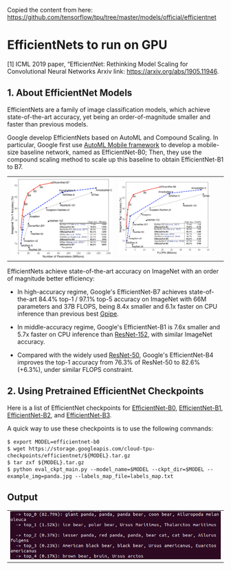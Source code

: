 Copied the content from here: https://github.com/tensorflow/tpu/tree/master/models/official/efficientnet

# EfficientNets to run on GPU

[1] ICML 2019 paper, “EfficientNet: Rethinking Model Scaling for Convolutional Neural Networks
   Arxiv link: https://arxiv.org/abs/1905.11946.


## 1. About EfficientNet Models

EfficientNets are a family of image classification models, which achieve state-of-the-art accuracy, yet being an order-of-magnitude smaller and faster than previous models.

Google develop EfficientNets based on AutoML and Compound Scaling. In particular, Google first use [AutoML Mobile framework](https://ai.googleblog.com/2018/08/mnasnet-towards-automating-design-of.html) to develop a mobile-size baseline network, named as EfficientNet-B0; Then, they use the compound scaling method to scale up this baseline to obtain EfficientNet-B1 to B7.

<table border="0">
<tr>
    <td>
    <img src="./g3doc/params.png" width="100%" />
    </td>
    <td>
    <img src="./g3doc/flops.png", width="90%" />
    </td>
</tr>
</table>

EfficientNets achieve state-of-the-art accuracy on ImageNet with an order of magnitude better efficiency:


* In high-accuracy regime, Google's EfficientNet-B7 achieves state-of-the-art 84.4% top-1 / 97.1% top-5 accuracy on ImageNet with 66M parameters and 37B FLOPS, being 8.4x smaller and 6.1x faster on CPU inference than previous best [Gpipe](https://arxiv.org/abs/1811.06965).

* In middle-accuracy regime, Google's EfficientNet-B1 is 7.6x smaller and 5.7x faster on CPU inference than [ResNet-152](https://arxiv.org/abs/1512.03385), with similar ImageNet accuracy.

* Compared with the widely used [ResNet-50](https://arxiv.org/abs/1512.03385), Google's EfficientNet-B4 improves the top-1 accuracy from 76.3% of ResNet-50 to 82.6% (+6.3%), under similar FLOPS constraint.

## 2. Using Pretrained EfficientNet Checkpoints

Here is a list of EfficientNet checkpoints for [EfficientNet-B0](https://storage.googleapis.com/cloud-tpu-checkpoints/efficientnet/efficientnet-b0.tar.gz), [EfficientNet-B1](https://storage.googleapis.com/cloud-tpu-checkpoints/efficientnet/efficientnet-b1.tar.gz), [EfficientNet-B2](https://storage.googleapis.com/cloud-tpu-checkpoints/efficientnet/efficientnet-b2.tar.gz), and [EfficientNet-B3](https://storage.googleapis.com/cloud-tpu-checkpoints/efficientnet/efficientnet-b3.tar.gz). 

A quick way to use these checkpoints is to use the following commands:

    $ export MODEL=efficientnet-b0
    $ wget https://storage.googleapis.com/cloud-tpu-checkpoints/efficientnet/${MODEL}.tar.gz
    $ tar zxf ${MODEL}.tar.gz
    $ python eval_ckpt_main.py --model_name=$MODEL --ckpt_dir=$MODEL --example_img=panda.jpg --labels_map_file=labels_map.txt

## Output
<table border="0">
<tr>
    <td>
    <img src="./output.png" width="100%" />
    </td>
</tr>
</table>
